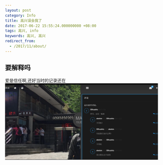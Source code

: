 ```yaml
---
layout: post
category: Info
title: 高兴误会我了
date: 2017-06-22 15:55:24.000000000 +08:00
tags: 高兴, info
keywords: 高兴, 高兴
redirect_from:
  - /2017/11/about/
---
```


## 要解释吗
爱是信任啊,还好当时的记录还在
<img src="/assets/images/22.jpg"/>


